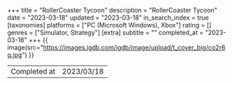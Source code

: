+++
title = "RollerCoaster Tycoon"
description = "RollerCoaster Tycoon"
date = "2023-03-18"
updated = "2023-03-18"
in_search_index = true
[taxonomies]
platforms = ["PC (Microsoft Windows), Xbox"]
rating = []
genres = ["Simulator, Strategy"]
[extra]
subtitle = ""
completed_at = "2023-03-18"
+++
{{ image(src="https://images.igdb.com/igdb/image/upload/t_cover_big/co2r6q.jpg") }}

|              |            |
| ------------ | ---------- |
| Completed at | 2023/03/18 |

